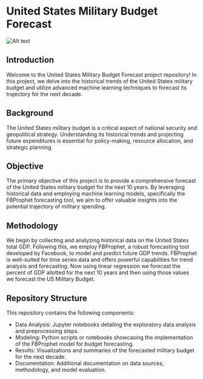 # United States Military Budget Forecast

![Alt text](https://static.wikia.nocookie.net/marvelcinematicuniverse/images/3/3f/Armed_Forces.png/revision/latest/scale-to-width-down/1000?cb=20230705194704)

## Introduction

Welcome to the United States Military Budget Forecast project repository! In this project, we delve into the historical trends of the United States military budget and utilize advanced machine learning techniques to forecast its trajectory for the next decade.
## Background

The United States military budget is a critical aspect of national security and geopolitical strategy. Understanding its historical trends and projecting future expenditures is essential for policy-making, resource allocation, and strategic planning.
## Objective

The primary objective of this project is to provide a comprehensive forecast of the United States military budget for the next 10 years. By leveraging historical data and employing machine learning models, specifically the FBProphet forecasting tool, we aim to offer valuable insights into the potential trajectory of military spending.
## Methodology

We begin by collecting and analyzing historical data on the United States total GDP. Following this, we employ FBProphet, a robust forecasting tool developed by Facebook, to model and predict future GDP trends. FBProphet is well-suited for time series data and offers powerful capabilities for trend analysis and forecasting. Now using linear regression we forecast the percent of GDP allotted for the next 10 years and then using those values we forecast the US Military Budget. 
## Repository Structure

This repository contains the following components:

- Data Analysis: Jupyter notebooks detailing the exploratory data analysis and preprocessing steps.
- Modeling: Python scripts or notebooks showcasing the implementation of the FBProphet model for budget forecasting.
- Results: Visualizations and summaries of the forecasted military budget for the next decade.
- Documentation: Additional documentation on data sources, methodology, and model evaluation.